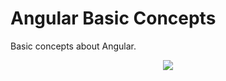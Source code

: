 # Angular Basic Concepts

Basic concepts about Angular.

<p align="center">
<img src="https://www.ndimensionz.com/kb/wp-content/uploads/2018/09/angularjs-1024x683.jpg">
</p>
